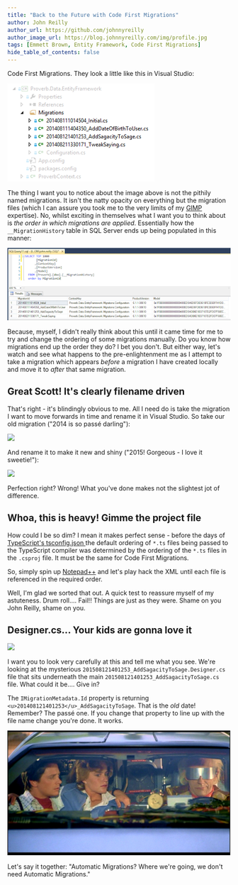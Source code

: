 ```yaml
---
title: "Back to the Future with Code First Migrations"
author: John Reilly
author_url: https://github.com/johnnyreilly
author_image_url: https://blog.johnnyreilly.com/img/profile.jpg
tags: [Emmett Brown, Entity Framework, Code First Migrations]
hide_table_of_contents: false
---
```

Code First Migrations. They look a little like this in Visual Studio:

 ![](../static/blog/2015-06-19-Back-to-the-Future-with-Code-First-Migrations/Migrations.png)

The thing I want you to notice about the image above is not the pithily named migrations. It isn't the natty opacity on everything but the migration files (which I can assure you took me to the very limits of my [GIMP](<http://www.gimp.org/>) expertise). No, whilst exciting in themselves what I want you to think about is *the order in which migrations are applied*. Essentially how the `__MigrationHistory` table in SQL Server ends up being populated in this manner:

![](../static/blog/2015-06-19-Back-to-the-Future-with-Code-First-Migrations/MigrationHistory.png)

Because, myself, I didn't really think about this until it came time for me to try and change the ordering of some migrations manually. Do you know how migrations end up the order they do? I bet you don't. But either way, let's watch and see what happens to the pre-enlightenment me as I attempt to take a migration which appears *before* a migration I have created locally and move it to *after* that same migration.

## Great Scott! It's clearly filename driven

That's right - it's blindingly obvious to me. All I need do is take the migration I want to move forwards in time and rename it in Visual Studio. So take our old migration ("2014 is so passé darling"):

![](../static/blog/2015-06-19-Back-to-the-Future-with-Code-First-Migrations/Screenshot%2B2015-06-19%2B13.07.50.png)

And rename it to make it new and shiny ("2015! Gorgeous - I love it sweetie!"):

![](../static/blog/2015-06-19-Back-to-the-Future-with-Code-First-Migrations/Screenshot%2B2015-06-19%2B13.08.46.png)

Perfection right? Wrong! What you've done makes not the slightest jot of difference.

## Whoa, this is heavy! Gimme the project file

How could I be so dim? I mean it makes perfect sense - before the days of [TypeScript's tsconfig.json ](<http://blog.icanmakethiswork.io/2015/02/hey-tsconfigjson-where-have-you-been.html>) the default ordering of `*.ts` files being passed to the TypeScript compiler was determined by the ordering of the `*.ts` files in the `.csproj` file. It must be the same for Code First Migrations.

So, simply spin up [Notepad++](<https://notepad-plus-plus.org/>) and let's play hack the XML until each file is referenced in the required order.

Well, I'm glad we sorted that out. A quick test to reassure myself of my astuteness. Drum roll.... Fail!! Things are just as they were. Shame on you John Reilly, shame on you.

## Designer.cs... Your kids are gonna love it

![](../static/blog/2015-06-19-Back-to-the-Future-with-Code-First-Migrations/Screenshot%2B2015-06-19%2B13.35.40.png)

I want you to look very carefully at this and tell me what you see. We're looking at the mysterious `201508121401253_AddSagacityToSage.Designer.cs` file that sits underneath the main `201508121401253_AddSagacityToSage.cs` file. What could it be.... Give in?

The `IMigrationMetadata.Id` property is returning `<u>201408121401253</u>_AddSagacityToSage`. That is the *old* date! Remember? The passé one. If you change that property to line up with the file name change you're done. It works.

![](../static/blog/2015-06-19-Back-to-the-Future-with-Code-First-Migrations/where-were-going.jpg)

Let's say it together: "Automatic Migrations? Where we're going, we don't need Automatic Migrations."


